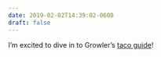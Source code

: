 ```yaml
---
date: 2019-02-02T14:39:02-0600
draft: false
---
```


I’m excited to dive in to Growler’s [taco guide](https://growlermag.com/behold-land-of-10000-tacos/)!

